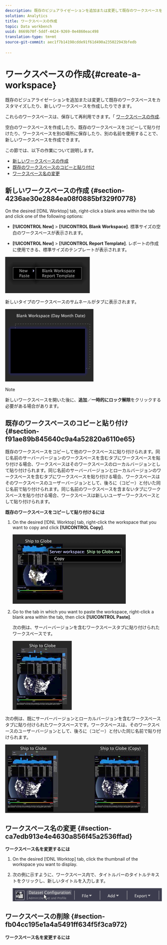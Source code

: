 ```yaml
---
description: 既存のビジュアライゼーションを追加または変更して既存のワークスペースをカスタマイズしたり、新しいワークスペースを作成したりできます。
solution: Analytics
title: ワークスペースの作成
topic: Data workbench
uuid: 8669b70f-5ddf-4424-9269-0e4860eac498
translation-type: tm+mt
source-git-commit: aec1f7b14198cdde91f61d490a235022943bfedb

---
```



# ワークスペースの作成{#create-a-workspace}

既存のビジュアライゼーションを追加または変更して既存のワークスペースをカスタマイズしたり、新しいワークスペースを作成したりできます。

これらのワークスペースは、保存して再利用できます。「 [ワークスペースの作成](../../../home/c-get-started/c-work-worksp/c-create-worksp.md#concept-d8bc99d7739e4eaeab2a02b022394a31).

空白のワークスペースを作成したり、既存のワークスペースをコピーして貼り付けたり、ワークスペースを別の場所に保存したり、別の名前を使用することで、新しいワークスペースを作成できます。

この節では、以下の作業について説明します。

* [新しいワークスペースの作成](../../../home/c-get-started/c-work-worksp/c-create-worksp.md#section-4236ae30e2884ea08f0885bf329f0778)
* [既存のワークスペースのコピーと貼り付け](../../../home/c-get-started/c-work-worksp/c-create-worksp.md#section-f91ae89b845640c9a4a52820a6110e65)
* [ワークスペース名の変更](../../../home/c-get-started/c-work-worksp/c-create-worksp.md#section-ca7edb913e4e4630a856f45a2536ffad)

## 新しいワークスペースの作成 {#section-4236ae30e2884ea08f0885bf329f0778}

On the desired [!DNL Worktop] tab, right-click a blank area within the tab and click one of the following options:

* **[!UICONTROL New]** > **[!UICONTROL Blank Workspace]**. 標準サイズの空白のワークスペースが表示されます。

* **[!UICONTROL New]** > **[!UICONTROL Report Template]**. レポートの作成に使用できる、標準サイズのテンプレートが表示されます。

![](assets/mnu_workspaceManager.png)

新しいタイプのワークスペースのサムネールがタブに表示されます。

![](assets/mnu_workspaceManager_Newwksp.png)

>[!NOTE]
>
>新しいワークスペースを開いた後に、**追加**／**一時的にロック解除**&#x200B;をクリックする必要がある場合があります。

## 既存のワークスペースのコピーと貼り付け {#section-f91ae89b845640c9a4a52820a6110e65}

既存のワークスペースをコピーして他のワークスペースに貼り付けられます。同じ名前のサーバーバージョンのワークスペースを含むタブにワークスペースを貼り付ける場合、ワークスペースはそのワークスペースのローカルバージョンとして貼り付けられます。同じ名前のサーバーバージョンとローカルバージョンのワークスペースを含むタブにワークスペースを貼り付ける場合、ワークスペースはそのワークスペースのユーザーバージョンとして、後ろに（コピー）と付いた同じ名前で貼り付けられます。同じ名前のワークスペースを含まないタブにワークスペースを貼り付ける場合、ワークスペースは新しいユーザーワークスペースとして貼り付けられます。

**既存のワークスペースをコピーして貼り付けるには**

1. On the desired [!DNL Worktop] tab, right-click the workspace that you want to copy and click **[!UICONTROL Copy]**.

   ![](assets/mnu_workspaceManager_Copywksp.png)

1. Go to the tab in which you want to paste the workspace, right-click a blank area within the tab, then click **[!UICONTROL Paste]**.

   次の例は、サーバーバージョンを含むワークスペースタブに貼り付けられたワークスペースです。

   ![](assets/mnu_workspaceManager_Copywksp_PasteSameNameServerWks.png)

次の例は、既にサーバーバージョンとローカルバージョンを含むワークスペースタブに貼り付けられたワークスペースです。ワークスペースは、そのワークスペースのユーザーバージョンとして、後ろに（コピー）と付いた同じ名前で貼り付けられます。

![](assets/mnu_workspaceManager_Copywksp_PasteSameNameLocalWks.png)

## ワークスペース名の変更 {#section-ca7edb913e4e4630a856f45a2536ffad}

**ワークスペース名を変更するには**

1. On the desired [!DNL Worktop] tab, click the thumbnail of the workspace you want to display.
1. 次の例に示すように、ワークスペース内で、タイトルバーのタイトルテキストをクリックし、新しいタイトルを入力します。

   ![](assets/wsp_changeTitle.png)

## ワークスペースの削除 {#section-fb04cc195e1a4a5491ff634f5f3ca972}

**ワークスペース名を変更するには**
